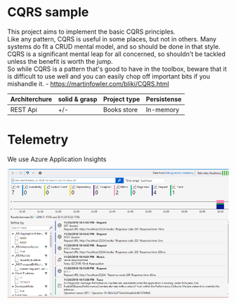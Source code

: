 # CQRS sample
This project aims to implement the basic CQRS principles.<br/>
Like any pattern, CQRS is useful in some places, but not in others. Many systems do fit a CRUD mental model, and so should be done in that style. CQRS is a significant mental leap for all concerned, so shouldn't be tackled unless the benefit is worth the jump.<br/>
So while CQRS is a pattern that's good to have in the toolbox, beware that it is difficult to use well and you can easily chop off important bits if you mishandle it. - https://martinfowler.com/bliki/CQRS.html<br/>

| Architerchure | solid & grasp | Project type | Persistense | 
| ------------- | --------------| ------------ | ----------- |
| REST Api      | +/-           | Books store  | In-memory   |

# Telemetry
We use Azure Application Insights

![screen](https://github.com/bohdanka194/project/blob/master/misc/Screenshot_16.png)
